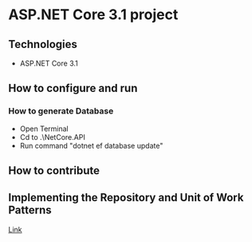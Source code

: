 # ASP.NET Core 3.1 project
## Technologies
- ASP.NET Core 3.1
## How to configure and run
### How to generate Database
- Open Terminal
- Cd to .\NetCore.API
- Run command "dotnet ef database update"
## How to contribute
## Implementing the Repository and Unit of Work Patterns
[Link](https://docs.microsoft.com/en-us/aspnet/mvc/overview/older-versions/getting-started-with-ef-5-using-mvc-4/implementing-the-repository-and-unit-of-work-patterns-in-an-asp-net-mvc-application)